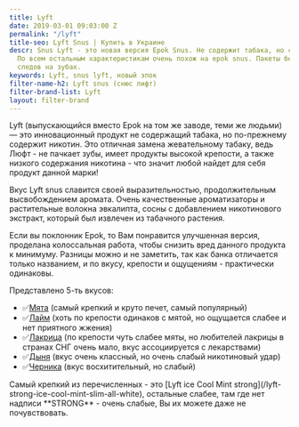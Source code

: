 ```yaml
---
title: Lyft
date: 2019-03-01 09:03:00 Z
permalink: "/lyft"
title-seo: Lyft Snus | Купить в Украине
descr: Snus Lyft - это новая версия Epok Snus. Не содержит табака, но содержит никотин.
  По всем остальным характеристикам очень похож на epok snus. Пакеты белые, не оставляют
  следов на зубах.
keywords: Lyft, snus lyft, новый эпок
filter-name-h2: Lyft snus (снюс лифт)
filter-brand-list: Lyft
layout: filter-brand
---
```


Lyft (выпускающийся вместо Epok на том же заводе, теми же людьми) — это инновационный продукт не содержащий табака, но по-прежнему содержит никотин.
Это отличная замена жевательному табаку, ведь Люфт - не пачкает зубы, имеет продукты высокой крепости, а также низкого содержания никотина - что значит любой найдет для себя продукт данной марки!

Вкус Lyft snus славится своей выразительностью, продолжительным высвобождением аромата. Очень качественные ароматизаторы и растительные волокна эвкалипта, сосны с добавлением никотинового экстракт, который был извлечен из табачного растения.

Если вы поклонник Epok, то Вам понравится улучшенная версия, проделана колоссальная работа, чтобы снизить вред данного продукта к минимуму. Разницы можно и не заметить, так как банка отличается только названием, и по вкусу, крепости и ощущениям - практически одинаковы.

Представлено 5-ть вкусов:
<ul>
	<li>✅<a href="/lyft-strong-ice-cool-mint-slim-all-white">Мята</a> (самый крепкий и круто печет, самый популярный)</li>
	<li>✅<a href="/lyft-strong-lime-slim-all-white">Лайм</a> (хоть по крепости одинаков с мятой, но ощущается слабее и нет приятного жжения)</li>
	<li>✅<a href="/lyft-strong-licorice-slim-all-white">Лакрица</a> (по крепости чуть слабее мяты, но любителей лакрицы в странах СНГ очень мало, вкус ассоциируется с лекарствами)</li>
	<li>✅<a href="/lyft-melon-slim-all-white">Дыня</a> (вкус очень классный, но очень слабый никотиновый удар)</li>
	<li>✅<a href="/lyft-blueberry-slim-all-white-portion">Черника</a> (вкус восхитительный, но слабый)</li>
</ul>
Самый крепкий из перечисленных - это [Lyft ice Cool Mint strong](/lyft-strong-ice-cool-mint-slim-all-white), остальные слабее, там где нет надписи **STRONG** - очень слабые, Вы их можете даже не почувствовать.